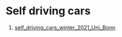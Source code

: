 # Self driving cars

1. [self_driving_cars_winter_2021_Uni_Bonn](./self_driving_cars_winter_2021_Uni_Bonn/README.md)
